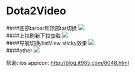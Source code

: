 Dota2Video
=====

####底部tarbar和顶部tar切换
<a href="https://github.com/ykforerlang/Dota2Video/blob/master/demo_images/v1.gif"><img src="https://github.com/ykforerlang/Dota2Video/blob/master/demo_images/v1.gif"></a>
<br>
####上拉刷新下拉加载
<a href="https://github.com/ykforerlang/Dota2Video/blob/master/demo_images/v2.gif"><img src="https://github.com/ykforerlang/Dota2Video/blob/master/demo_images/v2.gif"></a>
<br>
####导航切换/listView sticky效果
<a href="https://github.com/ykforerlang/Dota2Video/blob/master/demo_images/v3.gif"><img src="https://github.com/ykforerlang/Dota2Video/blob/master/demo_images/v3.gif"></a>
<br>
####other
<a href="https://github.com/ykforerlang/Dota2Video/blob/master/demo_images/v6.gif"><img src="https://github.com/ykforerlang/Dota2Video/blob/master/demo_images/v6.gif"></a>


帮助:
  ios appicon: http://blog.it985.com/8048.html
